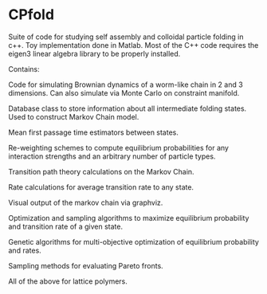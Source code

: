 # CPfold
Suite of code for studying self assembly and colloidal particle folding in c++. Toy implementation done in Matlab. 
Most of the C++ code requires the eigen3 linear algebra library to be properly installed. 

Contains:

Code for simulating Brownian dynamics of a worm-like chain in 2 and 3 dimensions. Can also simulate via Monte Carlo on constraint manifold.

Database class to store information about all intermediate folding states. Used to construct Markov Chain model.

Mean first passage time estimators between states.

Re-weighting schemes to compute equilibrium probabilities for any interaction strengths and an arbitrary number of particle types. 

Transition path theory calculations on the Markov Chain.

Rate calculations for average transition rate to any state.

Visual output of the markov chain via graphviz.

Optimization and sampling algorithms to maximize equilibrium probability and transition rate of a given state.

Genetic algorithms for multi-objective optimization of equilibrium probability and rates. 

Sampling methods for evaluating Pareto fronts.

All of the above for lattice polymers. 


